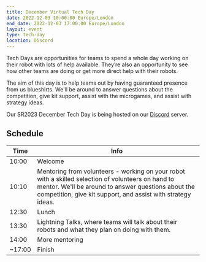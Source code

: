 ```yaml
---
title: December Virtual Tech Day
date: 2022-12-03 10:00:00 Europe/London
end_date: 2022-12-03 17:00:00 Europe/London
layout: event
type: tech-day
location: Discord
---
```


Tech Days are opportunities for teams to spend a whole day working on their
robot with lots of help available. They’re also an opportunity to see how other
teams are doing or get more direct help with their robots.

The aim of this day is to help teams out by having guaranteed presence from us
blueshirts. We'll be around to answer questions about the competition, give kit
support, assist with the microgames, and assist with strategy ideas.

Our SR2023 December Tech Day is being hosted on our [Discord](https://studentrobotics.org/docs/team_admin/discord) server.

## Schedule

| Time  | Info
|-------|------
| 10:00 | Welcome
| 10:10 | Mentoring from volunteers - working on your robot with a skilled selection of volunteers on hand to mentor. We'll be around to answer questions about the competition, give kit support, and assist with strategy ideas.
| 12:30 | Lunch
| 13:30 | Lightning Talks, where teams will talk about their robots and what they plan on doing with them.
| 14:00 | More mentoring
| ~17:00 | Finish
